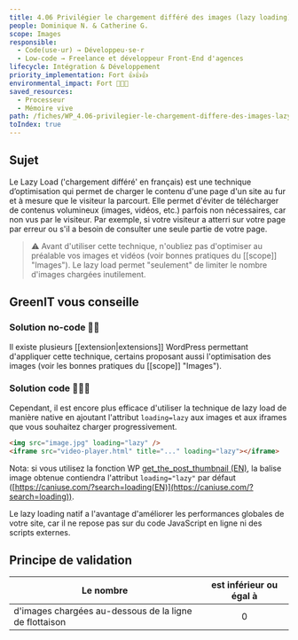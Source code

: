 ```yaml
---
title: 4.06 Privilégier le chargement différé des images (lazy loading)
people: Dominique N. & Catherine G.
scope: Images
responsible:
  - Code(use·ur) → Développeu·se·r
  - Low-code → Freelance et développeur Front-End d'agences
lifecycle: Intégration & Développement
priority_implementation: Fort 👍👍👍
environmental_impact: Fort 🌱🌱🌱
saved_resources:
  - Processeur
  - Mémoire vive
path: /fiches/WP_4.06-privilegier-le-chargement-differe-des-images-lazy-loading
toIndex: true
---
```


## Sujet

Le Lazy Load ('chargement différé' en français) est une technique d’optimisation qui permet de charger le contenu d'une page d'un site au fur et à mesure que le visiteur la parcourt. Elle permet d'éviter de télécharger de contenus volumineux (images, vidéos, etc.) parfois non nécessaires, car non vus par le visiteur. Par exemple, si votre visiteur a atterri sur votre page par erreur ou s'il a besoin de consulter une seule partie de votre page.

> ⚠️ Avant d'utiliser cette technique, n'oubliez pas d'optimiser au préalable vos images et vidéos (voir bonnes pratiques du [[scope]] "Images"). Le lazy load permet "seulement" de limiter le nombre d'images chargées inutilement.

## GreenIT vous conseille

### Solution no-code 🌱🌱

Il existe plusieurs [[extension|extensions]] WordPress permettant d'appliquer cette technique, certains proposant aussi l'optimisation des images (voir les bonnes pratiques du [[scope]] "Images").

### Solution code 🌱🌱🌱

Cependant, il est encore plus efficace d'utiliser la technique de lazy load de manière native en ajoutant l'attribut `loading=lazy` aux images et aux iframes que vous souhaitez charger progressivement.
 ```html
<img src="image.jpg" loading="lazy" />
<iframe src="video-player.html" title="..." loading="lazy"></iframe>
```

Nota: si vous utilisez la fonction WP [get_the_post_thumbnail (EN)](https://developer.wordpress.org/reference/functions/get_the_post_thumbnail/), la balise image obtenue contiendra l'attribut `loading="lazy"` par défaut ([https://caniuse.com/?search=loading(EN)](https://caniuse.com/?search=loading)).

Le lazy loading natif a l'avantage d'améliorer les performances globales de votre site, car il ne repose pas sur du code JavaScript en ligne ni des scripts externes.

## Principe de validation

| Le nombre                                                  | est inférieur ou égal à |
| ---------------------------------------------------------- | :---------------------: |
| d'images chargées au-dessous de la ligne de flottaison |            0            |
